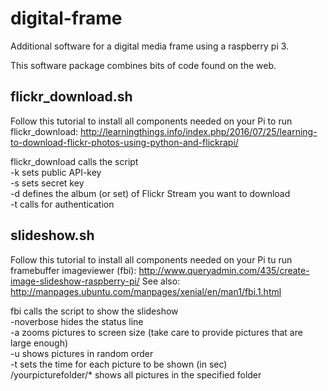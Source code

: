 # digital-frame
Additional software for a digital media frame using a raspberry pi 3.

This software package combines bits of code found on the web.


## flickr_download.sh

Follow this tutorial to install all components needed on your Pi to run flickr_download: http://learningthings.info/index.php/2016/07/25/learning-to-download-flickr-photos-using-python-and-flickrapi/

flickr_download calls the script  
-k <api key> sets public API-key  
-s <api secret> sets secret key  
-d <set id> defines the album (or set) of Flickr Stream you want to download  
-t calls for authentication  

## slideshow.sh

Follow this tutorial to install all components needed on your Pi tu run framebuffer imageviewer (fbi):
http://www.queryadmin.com/435/create-image-slideshow-raspberry-pi/
See also: http://manpages.ubuntu.com/manpages/xenial/en/man1/fbi.1.html

fbi calls the script to show the slideshow  
-noverbose hides the status line  
-a zooms pictures to screen size (take care to provide pictures that are large enough)  
-u shows pictures in random order  
-t sets the time for each picture to be shown (in sec)  
/yourpicturefolder/* shows all pictures in the specified folder  
